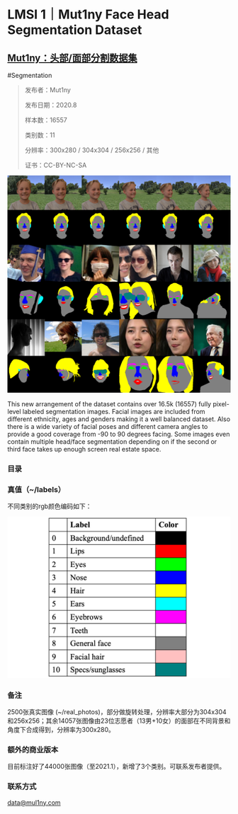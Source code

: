 # LMSI 1｜Mut1ny Face Head Segmentation Dataset

## [Mut1ny：头部/面部分割数据集](https://www.mut1ny.com/face-headsegmentation-dataset)

#Segmentation

> 发布者：Mut1ny
>
> 发布日期：2020.8
>
> 样本数：16557
>
> 类别数：11
>
> 分辨率：300x280 / 304x304 / 256x256 / 其他
>
> 证书：CC-BY-NC-SA



![lmsi-1](lmsi-1.png "Mut1ny face-head segmentation dataset")

This new arrangement of the dataset contains over 16.5k (16557) fully pixel-level labeled segmentation images. Facial images are included from different ethnicity, ages and genders making it a well balanced dataset. Also there is a wide variety of facial poses and different camera angles to provide a good coverage from -90 to 90 degrees facing. Some images even contain multiple head/face segmentation depending on if the second or third face takes up enough screen real estate space.

### 目录

### 真值（~/labels）

不同类别的rgb颜色编码如下：

![lmsi-1-fig](lmsi-1-fig.png "Ground truth")

### 备注

2500张真实图像 (~/real_photos)，部分做旋转处理，分辨率大部分为304x304和256x256；其余14057张图像由23位志愿者（13男+10女）的面部在不同背景和角度下合成得到，分辨率为300x280。

### 额外的商业版本

目前标注好了44000张图像（至2021.1），新增了3个类别。可联系发布者提供。

### 联系方式

data@mul1ny.com

